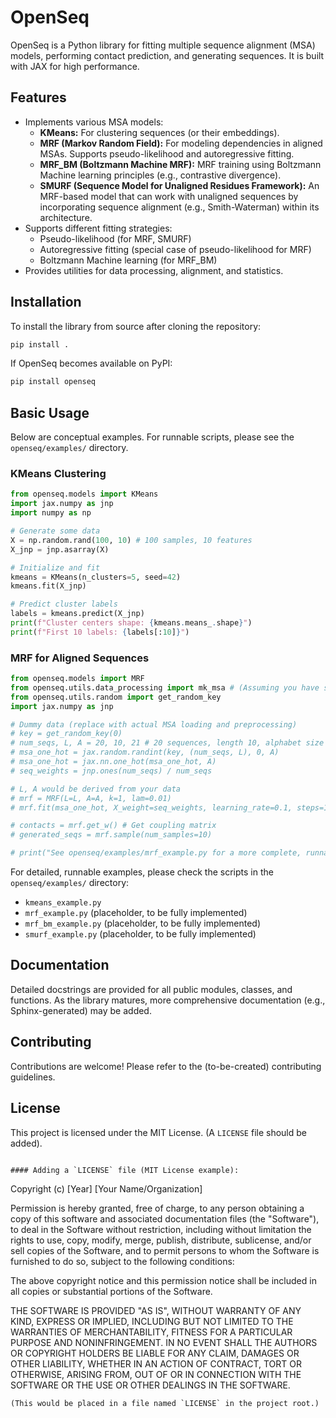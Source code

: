 # OpenSeq

OpenSeq is a Python library for fitting multiple sequence alignment (MSA) models, performing contact prediction, and generating sequences. It is built with JAX for high performance.

## Features

- Implements various MSA models:
    - **KMeans:** For clustering sequences (or their embeddings).
    - **MRF (Markov Random Field):** For modeling dependencies in aligned MSAs. Supports pseudo-likelihood and autoregressive fitting.
    - **MRF_BM (Boltzmann Machine MRF):** MRF training using Boltzmann Machine learning principles (e.g., contrastive divergence).
    - **SMURF (Sequence Model for Unaligned Residues Framework):** An MRF-based model that can work with unaligned sequences by incorporating sequence alignment (e.g., Smith-Waterman) within its architecture.
- Supports different fitting strategies:
    - Pseudo-likelihood (for MRF, SMURF)
    - Autoregressive fitting (special case of pseudo-likelihood for MRF)
    - Boltzmann Machine learning (for MRF_BM)
- Provides utilities for data processing, alignment, and statistics.

## Installation

To install the library from source after cloning the repository:
```bash
pip install .
```

If OpenSeq becomes available on PyPI:
```bash
pip install openseq
```

## Basic Usage

Below are conceptual examples. For runnable scripts, please see the `openseq/examples/` directory.

### KMeans Clustering
```python
from openseq.models import KMeans
import jax.numpy as jnp
import numpy as np

# Generate some data
X = np.random.rand(100, 10) # 100 samples, 10 features
X_jnp = jnp.asarray(X)

# Initialize and fit
kmeans = KMeans(n_clusters=5, seed=42)
kmeans.fit(X_jnp)

# Predict cluster labels
labels = kmeans.predict(X_jnp)
print(f"Cluster centers shape: {kmeans.means_.shape}")
print(f"First 10 labels: {labels[:10]}")
```

### MRF for Aligned Sequences
```python
from openseq.models import MRF
from openseq.utils.data_processing import mk_msa # (Assuming you have sequences)
from openseq.utils.random import get_random_key
import jax.numpy as jnp

# Dummy data (replace with actual MSA loading and preprocessing)
# key = get_random_key(0)
# num_seqs, L, A = 20, 10, 21 # 20 sequences, length 10, alphabet size 21
# msa_one_hot = jax.random.randint(key, (num_seqs, L), 0, A)
# msa_one_hot = jax.nn.one_hot(msa_one_hot, A)
# seq_weights = jnp.ones(num_seqs) / num_seqs

# L, A would be derived from your data
# mrf = MRF(L=L, A=A, k=1, lam=0.01)
# mrf.fit(msa_one_hot, X_weight=seq_weights, learning_rate=0.1, steps=100)

# contacts = mrf.get_w() # Get coupling matrix
# generated_seqs = mrf.sample(num_samples=10)

# print("See openseq/examples/mrf_example.py for a more complete, runnable example (once MRF is implemented).")
```
For detailed, runnable examples, please check the scripts in the `openseq/examples/` directory:
- `kmeans_example.py`
- `mrf_example.py` (placeholder, to be fully implemented)
- `mrf_bm_example.py` (placeholder, to be fully implemented)
- `smurf_example.py` (placeholder, to be fully implemented)

## Documentation

Detailed docstrings are provided for all public modules, classes, and functions. As the library matures, more comprehensive documentation (e.g., Sphinx-generated) may be added.

## Contributing

Contributions are welcome! Please refer to the (to-be-created) contributing guidelines.

## License

This project is licensed under the MIT License. (A `LICENSE` file should be added).
```

#### Adding a `LICENSE` file (MIT License example):

```
Copyright (c) [Year] [Your Name/Organization]

Permission is hereby granted, free of charge, to any person obtaining a copy
of this software and associated documentation files (the "Software"), to deal
in the Software without restriction, including without limitation the rights
to use, copy, modify, merge, publish, distribute, sublicense, and/or sell
copies of the Software, and to permit persons to whom the Software is
furnished to do so, subject to the following conditions:

The above copyright notice and this permission notice shall be included in all
copies or substantial portions of the Software.

THE SOFTWARE IS PROVIDED "AS IS", WITHOUT WARRANTY OF ANY KIND, EXPRESS OR
IMPLIED, INCLUDING BUT NOT LIMITED TO THE WARRANTIES OF MERCHANTABILITY,
FITNESS FOR A PARTICULAR PURPOSE AND NONINFRINGEMENT. IN NO EVENT SHALL THE
AUTHORS OR COPYRIGHT HOLDERS BE LIABLE FOR ANY CLAIM, DAMAGES OR OTHER
LIABILITY, WHETHER IN AN ACTION OF CONTRACT, TORT OR OTHERWISE, ARISING FROM,
OUT OF OR IN CONNECTION WITH THE SOFTWARE OR THE USE OR OTHER DEALINGS IN THE
SOFTWARE.
```
(This would be placed in a file named `LICENSE` in the project root.)
